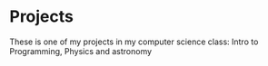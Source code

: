 # Projects
These is one of my projects in my computer science class: Intro to Programming, Physics and astronomy
